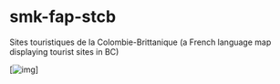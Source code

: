 # smk-fap-stcb
Sites touristiques de la Colombie-Brittanique (a French language map displaying tourist sites in BC)


[![img](https://img.shields.io/badge/Lifecycle-Maturing-007EC6)]
